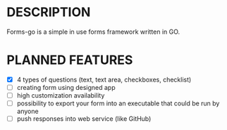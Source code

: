 # DESCRIPTION

Forms-go is a simple in use forms framework written in GO.

# PLANNED FEATURES

- [X] 4 types of questions (text, text area, checkboxes, checklist)
- [ ] creating form using designed app
- [ ] high customization availability
- [ ] possibility to export your form into an executable that could be run by anyone
- [ ] push responses into web service (like GitHub)
